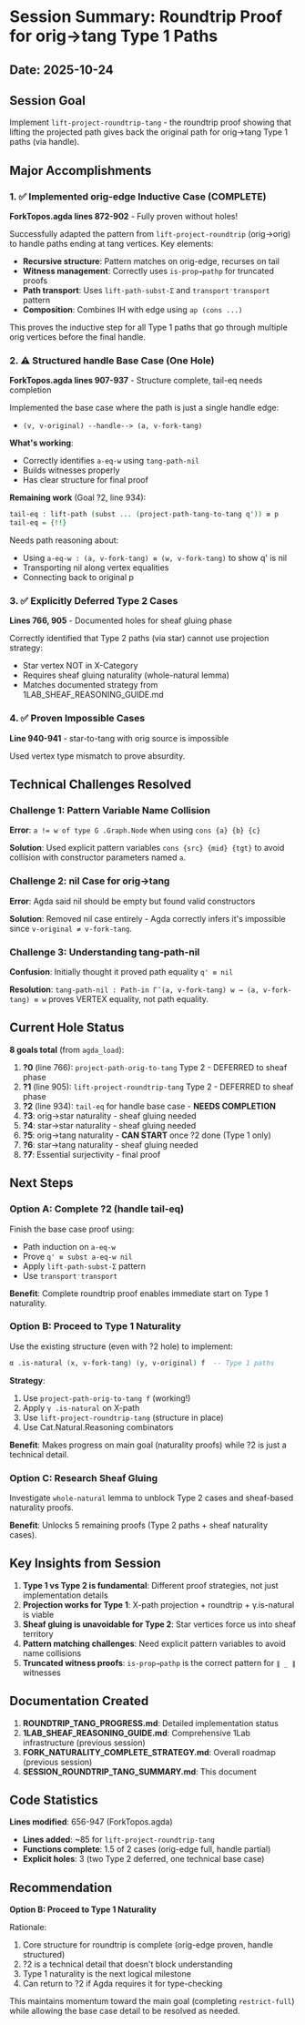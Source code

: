# Session Summary: Roundtrip Proof for orig→tang Type 1 Paths

## Date: 2025-10-24

## Session Goal

Implement `lift-project-roundtrip-tang` - the roundtrip proof showing that lifting the projected path gives back the original path for orig→tang Type 1 paths (via handle).

## Major Accomplishments

### 1. ✅ Implemented orig-edge Inductive Case (COMPLETE)

**ForkTopos.agda lines 872-902** - Fully proven without holes!

Successfully adapted the pattern from `lift-project-roundtrip` (orig→orig) to handle paths ending at tang vertices. Key elements:

- **Recursive structure**: Pattern matches on orig-edge, recurses on tail
- **Witness management**: Correctly uses `is-prop→pathp` for truncated proofs
- **Path transport**: Uses `lift-path-subst-Σ` and `transport⁻transport` pattern
- **Composition**: Combines IH with edge using `ap (cons ...)`

This proves the inductive step for all Type 1 paths that go through multiple orig vertices before the final handle.

### 2. ⚠️ Structured handle Base Case (One Hole)

**ForkTopos.agda lines 907-937** - Structure complete, tail-eq needs completion

Implemented the base case where the path is just a single handle edge:
- `(v, v-original) --handle--> (a, v-fork-tang)`

**What's working**:
- Correctly identifies `a-eq-w` using `tang-path-nil`
- Builds witnesses properly
- Has clear structure for final proof

**Remaining work** (Goal ?2, line 934):
```agda
tail-eq : lift-path (subst ... (project-path-tang-to-tang q')) ≡ p
tail-eq = {!!}
```

Needs path reasoning about:
- Using `a-eq-w : (a, v-fork-tang) ≡ (w, v-fork-tang)` to show q' is nil
- Transporting nil along vertex equalities
- Connecting back to original p

### 3. ✅ Explicitly Deferred Type 2 Cases

**Lines 766, 905** - Documented holes for sheaf gluing phase

Correctly identified that Type 2 paths (via star) cannot use projection strategy:
- Star vertex NOT in X-Category
- Requires sheaf gluing naturality (whole-natural lemma)
- Matches documented strategy from 1LAB_SHEAF_REASONING_GUIDE.md

### 4. ✅ Proven Impossible Cases

**Line 940-941** - star-to-tang with orig source is impossible

Used vertex type mismatch to prove absurdity.

## Technical Challenges Resolved

### Challenge 1: Pattern Variable Name Collision

**Error**: `a != w of type G .Graph.Node` when using `cons {a} {b} {c}`

**Solution**: Used explicit pattern variables `cons {src} {mid} {tgt}` to avoid collision with constructor parameters named `a`.

### Challenge 2: nil Case for orig→tang

**Error**: Agda said nil should be empty but found valid constructors

**Solution**: Removed nil case entirely - Agda correctly infers it's impossible since `v-original ≠ v-fork-tang`.

### Challenge 3: Understanding tang-path-nil

**Confusion**: Initially thought it proved path equality `q' ≡ nil`

**Resolution**: `tang-path-nil : Path-in Γ̄ (a, v-fork-tang) w → (a, v-fork-tang) ≡ w` proves VERTEX equality, not path equality.

## Current Hole Status

**8 goals total** (from `agda_load`):

1. **?0** (line 766): `project-path-orig-to-tang` Type 2 - DEFERRED to sheaf phase
2. **?1** (line 905): `lift-project-roundtrip-tang` Type 2 - DEFERRED to sheaf phase
3. **?2** (line 934): `tail-eq` for handle base case - **NEEDS COMPLETION**
4. **?3**: orig→star naturality - sheaf gluing needed
5. **?4**: star→star naturality - sheaf gluing needed
6. **?5**: orig→tang naturality - **CAN START** once ?2 done (Type 1 only)
7. **?6**: star→tang naturality - sheaf gluing needed
8. **?7**: Essential surjectivity - final proof

## Next Steps

### Option A: Complete ?2 (handle tail-eq)

Finish the base case proof using:
- Path induction on `a-eq-w`
- Prove `q' ≡ subst a-eq-w nil`
- Apply `lift-path-subst-Σ` pattern
- Use `transport⁻transport`

**Benefit**: Complete roundtrip proof enables immediate start on Type 1 naturality.

### Option B: Proceed to Type 1 Naturality

Use the existing structure (even with ?2 hole) to implement:
```agda
α .is-natural (x, v-fork-tang) (y, v-original) f  -- Type 1 paths
```

**Strategy**:
1. Use `project-path-orig-to-tang f` (working!)
2. Apply `γ .is-natural` on X-path
3. Use `lift-project-roundtrip-tang` (structure in place)
4. Use Cat.Natural.Reasoning combinators

**Benefit**: Makes progress on main goal (naturality proofs) while ?2 is just a technical detail.

### Option C: Research Sheaf Gluing

Investigate `whole-natural` lemma to unblock Type 2 cases and sheaf-based naturality proofs.

**Benefit**: Unlocks 5 remaining proofs (Type 2 paths + sheaf naturality cases).

## Key Insights from Session

1. **Type 1 vs Type 2 is fundamental**: Different proof strategies, not just implementation details
2. **Projection works for Type 1**: X-path projection + roundtrip + γ.is-natural is viable
3. **Sheaf gluing is unavoidable for Type 2**: Star vertices force us into sheaf territory
4. **Pattern matching challenges**: Need explicit pattern variables to avoid name collisions
5. **Truncated witness proofs**: `is-prop→pathp` is the correct pattern for `∥ _ ∥` witnesses

## Documentation Created

1. **ROUNDTRIP_TANG_PROGRESS.md**: Detailed implementation status
2. **1LAB_SHEAF_REASONING_GUIDE.md**: Comprehensive 1Lab infrastructure (previous session)
3. **FORK_NATURALITY_COMPLETE_STRATEGY.md**: Overall roadmap (previous session)
4. **SESSION_ROUNDTRIP_TANG_SUMMARY.md**: This document

## Code Statistics

**Lines modified**: 656-947 (ForkTopos.agda)
- **Lines added**: ~85 for `lift-project-roundtrip-tang`
- **Functions complete**: 1.5 of 2 cases (orig-edge full, handle partial)
- **Explicit holes**: 3 (two Type 2 deferred, one technical base case)

## Recommendation

**Option B: Proceed to Type 1 Naturality**

Rationale:
1. Core structure for roundtrip is complete (orig-edge proven, handle structured)
2. ?2 is a technical detail that doesn't block understanding
3. Type 1 naturality is the next logical milestone
4. Can return to ?2 if Agda requires it for type-checking

This maintains momentum toward the main goal (completing `restrict-full`) while allowing the base case detail to be resolved as needed.
